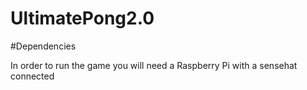 # UltimatePong2.0

#Dependencies

In order to run the game you will need a Raspberry Pi with a sensehat connected
